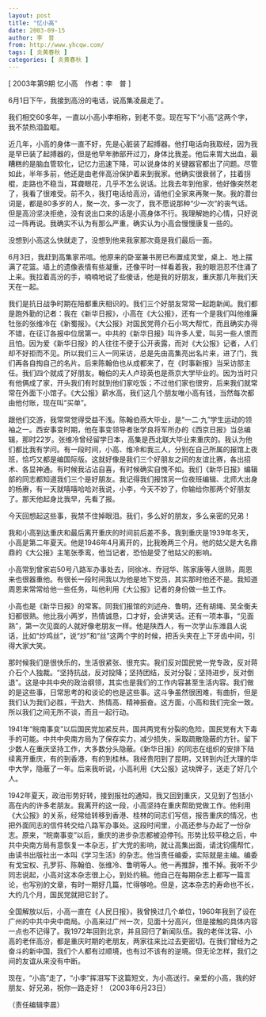 ```yaml
---
layout: post
title: "忆小高"
date: 2003-09-15
author: 李　普
from: http://www.yhcqw.com/
tags: [ 炎黄春秋 ]
categories: [ 炎黄春秋 ]
---
```



[ 2003年第9期 忆小高　作者：李　普 ]

6月1日下午，我接到高汾的电话，说高集凌晨走了。

我们相交60多年，一直以小高小李相称，到老不变。现在写下“小高”这两个字，我不禁热泪盈眶。


近几年，小高的身体一直不好，先是心脏装了起搏器。他打电话向我取经，因为我是早已装了起搏器的，但是他早年肺部开过刀，身体比我差。他后来胃大出血，最糟糕的是脑血管软化，记忆力迅速下降，可以说身体的关键器官都出了问题。尽管如此，半年多前，他还是由老伴高汾保护着来到我家。他确实很衰弱了，拄着拐棍，走路也不稳当，耳聋眼花，几乎不怎么说话。比我去年到他家，他好像突然老了，我看了很难受。前不久，我打电话给高汾，请他们全家来再聚一聚。我的潜台词是，都是80多岁的人，聚一次，多一次了，我不愿说那种“少一次”的丧气话。但是高汾坚决拒绝，没有说出口来的话是小高身体不行。我理解她的心情，只好说过一阵再说。我确实不认为有那么严重，确实认为小高会慢慢康复一些的。

没想到小高这么快就走了，没想到他来我家那次竟是我们最后一面。


6月3日，我赶到高集家吊唁。他原来的卧室兼书房已布置成灵堂，桌上、地上摆满了花篮。墙上的遗像表情有些凝重，还像平时一样看着我，我的眼泪忍不住涌了上来。我拉着高汾的手，喃喃地说了些傻话，他是我的好朋友，重庆那几年我们天天在一起。


我们是抗日战争时期在陪都重庆相识的。我们三个好朋友常常一起跑新闻。我们都是跑外勤的记者：我在《新华日报》，小高在《大公报》，还有一个是我们叫他维廉牡张的张维冷在《新蜀报》。《大公报》对国民党蒋介石小骂大帮忙，而且确实办得不错，在征订各报中位居第一。中共的《新华日报》叫许多人爱，叫另一些人恨而且怕。因为爱《新华日报》的人往往不便于公开表露，而对《大公报》记者，人们却不好拒而不见。所以我们三人一同采访，总是先由高集亮出名片来，进了门，我们再各自掏自己的名片。后来陈翰伯也从成都来了，在《时事新报》当采访部主任。我们四个就成了好朋友。翰伯的夫人卢琼英也是燕京大学毕业的。因为当时只有他俩成了家，开头我们有时就到他们家吃饭；不过他们家也很穷，后来我们就常常在外面下小馆子。《大公报》薪水高，我们这几个朋友唯小高有钱，当然每次都由他付账，现在叫“买单”。


跟他们交游，我常常觉得受益不浅。陈翰伯燕大毕业，是“一二·九”学生运动的领袖之一。西安事变时期，他在事变领导者张学良将军所办的《西京日报》当总编辑，那时22岁。张维冷曾经留学日本，高集是西北联大毕业来重庆的。我认为他们都比我有学问。有一段时间，小高、维冷和我三人，分别在自己所属的报馆上夜班，恰巧又都是编国际版。这就好像是我们三个好朋友之间的友谊比赛，各出招术、各显神通。有时候我沾沾自喜，有时候确实自愧不如。我们《新华日报》编辑部的同志都知道我们三个是好朋友。我记得我们报馆另一位夜班编辑、北师大出身的杨赓，有一天就嘻嘻哈哈对我说，小李，今天不妙了，你输给你那两个好朋友了。那天他起身比我早，先看了报。

今天回想起这些事，我禁不住掉眼泪。我们，多么好的朋友，多么亲密的兄弟！


我和小高到达重庆和最后离开重庆的时间前后差不多。我到重庆是1939年冬天，小高是第二年夏天。他是1946年4月离开的，比我晚两三个月。他的姑父是大名鼎鼎的《大公报》主笔张季鸾，他当记者，恐怕是受了他姑父的影响。


小高常到曾家岩50号八路军办事处去，同徐冰、乔冠华、陈家康等人很熟，周恩来也很器重他。有很长一段时间我以为他是地下党员，其实那时他还不是。我知道周恩来常常给他一些任务，叫他利用《大公报》记者的身份做一些工作。


小高也是《新华日报》的常客。同我们报馆的刘述舟、鲁明，还有胡绳、吴全衡夫妇都很熟。他比我小两岁，热情诚恳，口才好，会讲笑话。还有一项本事，“见面熟”，第一次见面的人就好像老朋友一样。他是陕西人，有一次学山东潍县人说话，比如“炒鸡丝”，说“炒”和“丝”这两个字的时候，把舌头夹在上下牙齿中间，引得大家大笑。


那时候我们是很快乐的，生活很紧张、很充实。我们反对国民党一党专政，反对蒋介石个人独裁。“坚持抗战，反对投降；坚持团结，反对分裂；坚持进步，反对倒退”。这是中共中央的政治纲领，其实也是我们的工作内容甚至生活内容。我们做的是这些事，日常思考的和谈论的也是这些事。这斗争虽然很困难，有曲折，但是我们认为我们必胜，干劲大、热情高、精神振奋。这方面，小高和我们完全一致。所以我们之间无所不谈，而且一起行动。


1941年“皖南事变”以后国民党加紧反共，国共两党有分裂的危险，国民党有大下毒手的可能。中共中央南方局为了保存实力，减少损失，采取疏散隐蔽的方针。留下少数人在重庆坚持工作，大多数分头隐蔽。《新华日报》的同志在组织的安排下陆续离开重庆，有的到香港，有的到桂林。我经贵阳到了昆明，又转到内迁大理的华中大学，隐蔽了一年。后来我听说，小高利用《大公报》这块牌子，送走了好几个人。


1942年夏天，政治形势好转，接到报社的通知，我又回到重庆，又见到了包括小高在内的许多老朋友。我离开的这一段，小高坚持在重庆帮助党做工作。他利用《大公报》的关系，经常给转移到香港、桂林的同志们写信，报告重庆的情况，也把外面同志的信件转交给八路军办事处。这段时间里，小高还参与办起了一份杂志。原来，“皖南事变”以后，重庆的进步杂志都被迫停刊。形势比较平稳之后，中共中央南方局有意恢复一本杂志，扩大党的影响，就让高集出面，请沈钧儒帮忙，由读书出版社出一本叫《学习生活》的杂志。他当责任编委，实际就是主编。编委有戈宝权、孔罗荪、陈翰伯、张维冷、鲁明等人。他一再推辞，推不掉。我听不少同志说起，小高对这本杂志很上心，到处约稿。他自己在每期杂志上都写一篇言论，也写别的文章，有时一期好几篇，忙得够呛。但是，这本杂志的寿命也不长，大约几个月，国民党就把它封了。


全国解放以后，小高一直在《人民日报》，我曾换过几个单位，1960年我到了设在广州的中共中央中南局。小高来过广州一次，见面十分高兴，但是接触的具体内容一点也不记得了。我1972年回到北京，并且回归了新闻队伍。我的老伴沈容、小高的老伴高汾，都是重庆时期的老朋友，两家往来比过去更密切。在我们曾经为之奋斗的新中国，我们个人都有过顺境，也有过不该有的逆境。但无论怎样，我们之间的友谊从来没有中断。

现在，“小高”走了，“小李”挥泪写下这篇短文，为小高送行。亲爱的小高，我的好朋友、好兄弟，祝你一路走好！（2003年6月23日）

（责任编辑李晨）


